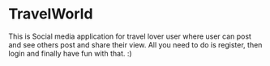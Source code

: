 # TravelWorld
This is Social media application for travel lover user where user can post and see others post and share their view. All you need to do is register, then login and finally have fun with that. :)
